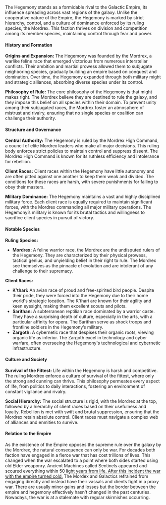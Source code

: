 The Hegemony stands as a formidable rival to the Galactic Empire, 
its influence spreading across vast regions of the galaxy. 
Unlike the cooperative nature of the Empire, the Hegemony is marked by strict hierarchy, control, 
and a culture of dominance enforced by its ruling species, the Mordrex. 
This faction thrives on division and competition among its member species, maintaining control through fear and power.

#### History and Formation

**Origins and Expansion:**
The Hegemony was founded by the Mordrex, 
a warlike feline race that emerged victorious from numerous interstellar conflicts. 
Their ambition and martial prowess allowed them to subjugate neighboring species, 
gradually building an empire based on conquest and domination. 
Over time, the Hegemony expanded through both military might and strategic alliances, 
absorbing diverse species under its control.

**Philosophy of Rule:**
The core philosophy of the Hegemony is that might makes right. 
The Mordrex believe they are destined to rule the galaxy, 
and they impose this belief on all species within their domain. 
To prevent unity among their subjugated races, 
the Mordrex foster an atmosphere of mistrust and rivalry, 
ensuring that no single species or coalition can challenge their authority.

#### Structure and Governance

**Central Authority:**
The Hegemony is ruled by the Mordrex High Command, 
a council of elite Mordrex leaders who make all major decisions. 
This ruling body enforces strict policies to maintain control and suppress dissent. 
The Mordrex High Command is known for its ruthless efficiency and intolerance for rebellion.

**Client Races:**
Client races within the Hegemony have little autonomy and are often pitted against one another to keep them weak and divided.
The conditions for these races are harsh, with severe punishments for failing to obey their masters.

**Military Dominance:**
The Hegemony maintains a vast and highly disciplined military force. 
Each client race is equally required to maintain significant forces, 
with the Mordrex commanding all major military operations. 
The Hegemony’s military is known for its brutal tactics and willingness to sacrifice client species in pursuit of victory.

#### Notable Species

**Ruling Species:**
- **Mordrex:** A feline warrior race, the Mordrex are the undisputed rulers of the Hegemony. 
  They are characterized by their physical prowess, tactical genius, and unyielding belief in their right to rule. 
  The Mordrex see themselves as the pinnacle of evolution and are intolerant of any challenge to their supremacy.

**Client Races:**
- **K’thari:** An avian race of proud and free-spirited bird people. 
  Despite their pride, they were forced into the Hegemony due to their home world's strategic location. 
  The K’thari are known for their agility and keen eyesight, making them excellent scouts and pilots.
- **Sarithan:** A subterranean reptilian race dominated by a warrior caste. 
  They have a surprising depth of culture, especially in the arts, with a particular affinity for opera. 
  The Sarithan serve as shock troops and frontline soldiers in the Hegemony’s military.
- **Zargoth:** A cybernetic race that despises their organic roots, viewing organic life as inferior. 
  The Zargoth excel in technology and cyber warfare, often overseeing the Hegemony's technological and cybernetic infrastructure.

#### Culture and Society

**Survival of the Fittest:**
Life within the Hegemony is harsh and competitive. 
The ruling Mordrex enforce a culture of survival of the fittest, where only the strong and cunning can thrive. 
This philosophy permeates every aspect of life, from politics to daily interactions, fostering an environment of constant vigilance and rivalry.

**Social Hierarchy:**
The social structure is rigid, with the Mordrex at the top, followed by a hierarchy of client races based on their usefulness and loyalty. 
Rebellion is met with swift and brutal suppression, ensuring that the Mordrex retain absolute control. 
Client races must navigate a complex web of alliances and enmities to survive.

#### Relation to the Empire

As the existence of the Empire opposes the supreme rule over the galaxy by the Mordrex,
the natural consequence can only be war. 
For decades both faction have engaged in a fierce war that has cost trillions of lives.
This changed when the war escalated to a point where both sides started using old Elder weaponry.
Ancient Machines called Sentinels appeared and scoured everything within 50 lig[ht years from life.
After this incident the war with the empire turned cold.]()
The Mordex and Galactics refrained from engaging directly and instead have their 
vassals and clients fight in a proxy war.
There are usually minor gains and losses but the border between the empire and hegemony 
effectively hasn't changed in the past centuries.
Nowadays, the war is at a stalemate with regular skirmishes occurring.